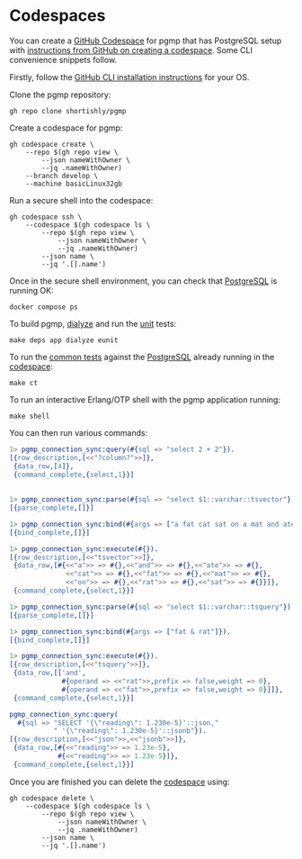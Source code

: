 # Codespaces

You can create a [GitHub Codespace][github-com-codespaces] for pgmp that
has PostgreSQL setup with [instructions from GitHub on creating a
codespace][gihub-com-cacfar]. Some CLI convenience snippets follow.

Firstly, follow the [GitHub CLI installation
instructions][github-com-installation] for your OS.

Clone the pgmp repository:

```shell
gh repo clone shortishly/pgmp
```

Create a codespace for pgmp:

```shell
gh codespace create \
    --repo $(gh repo view \
        --json nameWithOwner \
        --jq .nameWithOwner)
    --branch develop \
    --machine basicLinux32gb
```

Run a secure shell into the codespace:

```shell
gh codespace ssh \
    --codespace $(gh codespace ls \
        --repo $(gh repo view \
            --json nameWithOwner \
            --jq .nameWithOwner)
        --json name \
        --jq '.[].name')
```

Once in the secure shell environment, you can check that
[PostgreSQL][postgresql-org] is running OK:

```shell
docker compose ps
```

To build pgmp, [dialyze][erlang-org-dialyzer] and run the
[unit][erlang-org-eunit-ug] tests:

```shell
make deps app dialyze eunit
```

To run the [common tests][erlang-org-ctug] against the
[PostgreSQL][postgresql-org] already running in the
[codespace][github-com-codespaces]:

```shell
make ct
```

To run an interactive Erlang/OTP shell with the pgmp application running:

```shell
make shell
```

You can then run various commands:

```erlang
1> pgmp_connection_sync:query(#{sql => "select 2 + 2"}).
[{row_description,[<<"?column?">>]},
 {data_row,[4]},
 {command_complete,{select,1}}]
 
 
1> pgmp_connection_sync:parse(#{sql => "select $1::varchar::tsvector"}).
[{parse_complete,[]}]

1> pgmp_connection_sync:bind(#{args => ["a fat cat sat on a mat and ate a fat rat"]}).
[{bind_complete,[]}]

1> pgmp_connection_sync:execute(#{}).
[{row_description,[<<"tsvector">>]},
 {data_row,[#{<<"a">> => #{},<<"and">> => #{},<<"ate">> => #{},
              <<"cat">> => #{},<<"fat">> => #{},<<"mat">> => #{},
              <<"on">> => #{},<<"rat">> => #{},<<"sat">> => #{}}]},
 {command_complete,{select,1}}]

1> pgmp_connection_sync:parse(#{sql => "select $1::varchar::tsquery"}).
[{parse_complete,[]}]

1> pgmp_connection_sync:bind(#{args => ["fat & rat"]}).
[{bind_complete,[]}]

1> pgmp_connection_sync:execute(#{}).
[{row_description,[<<"tsquery">>]},
 {data_row,[['and',
             #{operand => <<"rat">>,prefix => false,weight => 0},
             #{operand => <<"fat">>,prefix => false,weight => 0}]]},
 {command_complete,{select,1}}]

pgmp_connection_sync:query(
  #{sql => "SELECT '{\"reading\": 1.230e-5}'::json,"
           " '{\"reading\": 1.230e-5}'::jsonb"}).
[{row_description,[<<"json">>,<<"jsonb">>]},
 {data_row,[#{<<"reading">> => 1.23e-5},
            #{<<"reading">> => 1.23e-5}]},
 {command_complete,{select,1}}]
```

Once you are finished you can delete the [codespace][github-com-codespaces]
using:

```shell
gh codespace delete \
    --codespace $(gh codespace ls \
        --repo $(gh repo view \
            --json nameWithOwner \
            --jq .nameWithOwner)
        --json name \
        --jq '.[].name')
```

[erlang-org-ctug]: https://www.erlang.org/doc/apps/common_test/users_guide.html
[erlang-org-dialyzer]: https://www.erlang.org/doc/man/dialyzer.html
[erlang-org-eunit-ug]: https://www.erlang.org/doc/apps/eunit/users_guide.html
[gihub-com-cacfar]: https://docs.github.com/en/codespaces/developing-in-codespaces/creating-a-codespace-for-a-repository
[github-com-codespaces]: https://docs.github.com/en/codespaces
[github-com-installation]: https://cli.github.com/manual/installation
[postgresql-org]: https://www.postgresql.org/
